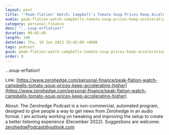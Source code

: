 ```yaml
---
layout: post
title: "'Peak-flation' Watch: Campbell's Tomato Soup Prices Keep Accelerating Higher"
audio: peak-flation-watch-campbells-tomato-soup-prices-keep-accelerating-higher-0
category: personal-finance
desc: "...soup-erflation!"
duration: 00:05:40
length: 340
datetime: Thu, 19 Jan 2023 19:45:00 +0000
tags: podcast
guid: peak-flation-watch-campbells-tomato-soup-prices-keep-accelerating-higher-0
order: 0
---
```

...soup-erflation!

Link: [https://www.zerohedge.com/personal-finance/peak-flation-watch-campbells-tomato-soup-prices-keep-accelerating-higher](https://www.zerohedge.com/personal-finance/peak-flation-watch-campbells-tomato-soup-prices-keep-accelerating-higher)

About: The Zerohedge Podcast is a non-commercial, automated program, designed to give people a way to get news from Zerohedge in an audio format.  I am actively working on tweaking and improving the setup to create a better listening experience (December 2022).  Suggestions are welcome: [zerohedgePodcast@outlook.com](mailto:zerohedgePodcast@outlook.com)